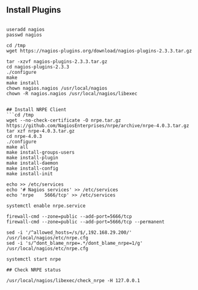 ## Install Plugins

```yum install -y gcc glibc glibc-common gd gd-devel make net-snmp openssl-devel 

useradd nagios  
passwd nagios 

cd /tmp 
wget https://nagios-plugins.org/download/nagios-plugins-2.3.3.tar.gz 

tar -xzvf nagios-plugins-2.3.3.tar.gz 
cd nagios-plugins-2.3.3 
./configure 
make 
make install 
chown nagios.nagios /usr/local/nagios 
chown -R nagios.nagios /usr/local/nagios/libexec


## Install NRPE Client
```cd /tmp 
wget --no-check-certificate -O nrpe.tar.gz https://github.com/NagiosEnterprises/nrpe/archive/nrpe-4.0.3.tar.gz 
tar xzf nrpe-4.0.3.tar.gz 
cd nrpe-4.0.3 
./configure 
make all 
make install-groups-users 
make install-plugin 
make install-daemon 
make install-config 
make install-init 

echo >> /etc/services 
echo '# Nagios services' >> /etc/services 
echo 'nrpe    5666/tcp' >> /etc/services 

systemctl enable nrpe.service 

firewall-cmd --zone=public --add-port=5666/tcp 
firewall-cmd --zone=public --add-port=5666/tcp --permanent 

sed -i '/^allowed_hosts=/s/$/,192.168.29.200/' /usr/local/nagios/etc/nrpe.cfg 
sed -i 's/^dont_blame_nrpe=.*/dont_blame_nrpe=1/g' /usr/local/nagios/etc/nrpe.cfg 

systemctl start nrpe

## Check NRPE status 

/usr/local/nagios/libexec/check_nrpe -H 127.0.0.1 
